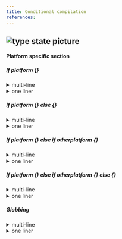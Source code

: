 ```yaml
---
title: Conditional compilation
references:
---
```

![type state picture]()
---
#### Platform specific section

##### If platform {}
<details><summary>multi-line</summary>

```scl
---<Android>---
A -> B @ D
---
```
</details>

<details><summary>one liner</summary>

```scl
Android>- A -> B @ D
```
</details>

##### If platform {} else {}
<details><summary>multi-line</summary>

```scl
---<Android>---
A -> B @ D
---<*>---
A -> B @ S
---
```
</details>

<details><summary>one liner</summary>

```scl
Android>- A -> B @ D
*>- A -> B @ D
```
</details>

##### If platform {} else if otherplatform {}
<details><summary>multi-line</summary>

```scl
---<Android>---
A -> B @ D
---<Web>---
A -> B @ S
---
```
</details>

<details><summary>one liner</summary>

```scl
Android>- A -> B @ D
Web>- A -> B @ S
```
</details>

##### If platform {} else if otherplatform {} else {}
<details><summary>multi-line</summary>

```scl
---<Android>---
A -> B @ D
---<Web>---
A -> B @ S
---<*>---
A -> B |> kill
---
```
</details>

<details><summary>one liner</summary>

```scl
Android>- A -> B @ D
Web>- A -> B @ S
*>- A -> B |> kill
---
```
</details>

##### Globbing
<details><summary>multi-line</summary>

```scl
---< x86_64-*-gnu >---
A -> B @ D
---

---< arm* >---
A <-> B @ D
---
```
</details>

<details><summary>one liner</summary>

```scl
x86_64-*-gnu>- A -> B @ D
arm*>- A <-> B @ D
```
</details>
